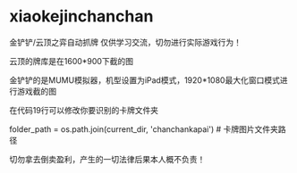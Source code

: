 # xiaokejinchanchan
金铲铲/云顶之弈自动抓牌
仅供学习交流，切勿进行实际游戏行为！


云顶的牌库是在1600*900下截的图


金铲铲的是MUMU模拟器，机型设置为iPad模式，1920*1080最大化窗口模式进行游戏截的图


在代码19行可以修改你要识别的卡牌文件夹


folder_path = os.path.join(current_dir, 'chanchankapai')  # 卡牌图片文件夹路径


切勿拿去倒卖盈利，产生的一切法律后果本人概不负责！

